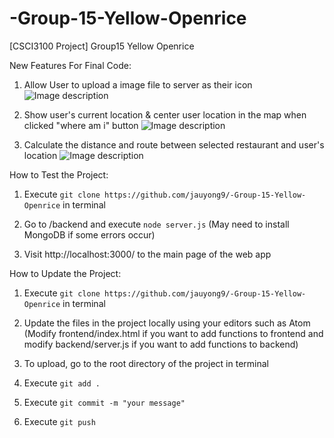 # -Group-15-Yellow-Openrice
[CSCI3100 Project] Group15 Yellow Openrice

New Features For Final Code:
1. Allow User to upload a image file to server as their icon
![Image description](https://i.ibb.co/b1tP4nw/upload-icon.png)

2. Show user's current location & center user location in the map when clicked "where am i" button
![Image description](https://i.ibb.co/vJNhP9N/show-user-location.png)

3. Calculate the distance and route between selected restaurant and user's location
![Image description](https://i.ibb.co/njChyWK/show-direction-between-userloc-restloc.png)

How to Test the Project:
1. Execute `git clone https://github.com/jauyong9/-Group-15-Yellow-Openrice` in terminal

2. Go to /backend and execute `node server.js` (May need to install MongoDB if some errors occur)

3. Visit http://localhost:3000/ to the main page of the web app

How to Update the Project:
1. Execute `git clone https://github.com/jauyong9/-Group-15-Yellow-Openrice` in terminal

2. Update the files in the project locally using your editors such as Atom (Modify frontend/index.html if you want to add functions to frontend and modify backend/server.js if you want to add functions to backend)

3. To upload, go to the root directory of the project in terminal

4. Execute `git add .`

5. Execute `git commit -m "your message"`

6. Execute `git push`
